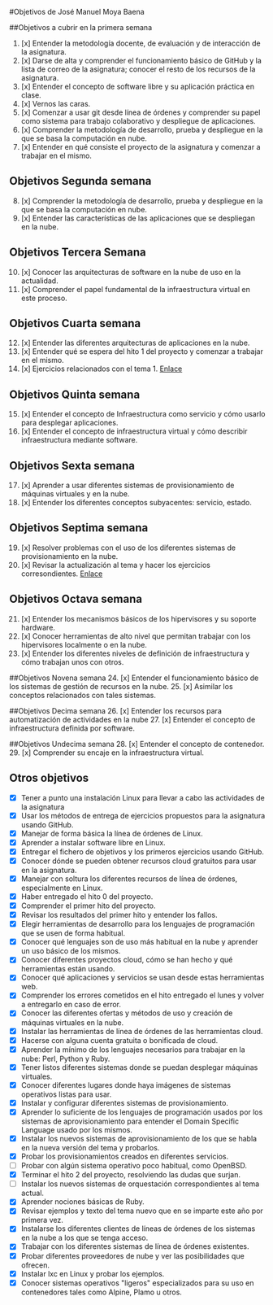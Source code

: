 #Objetivos de José Manuel Moya Baena

##Objetivos a cubrir en la primera semana

1. [x] Entender la metodología docente, de evaluación y de interacción de la asignatura.
2. [x] Darse de alta y comprender el funcionamiento básico de GitHub y la lista de correo de la asignatura; conocer el resto de los recursos de la asignatura.
2. [x] Entender el concepto de software libre y su aplicación práctica en clase.
3. [x] Vernos las caras.
4. [x] Comenzar a usar git desde línea de órdenes y comprender su papel como sistema para trabajo colaborativo y despliegue de aplicaciones.
5. [x] Comprender la metodología de desarrollo, prueba y despliegue en la que se basa la computación en nube.
6. [x] Entender en qué consiste el proyecto de la asignatura y comenzar a trabajar en el mismo.

## Objetivos Segunda semana
8. [x] Comprender la metodología de desarrollo, prueba y despliegue en la que se basa la computación en nube.
9. [x] Entender las características de las aplicaciones que se despliegan en la nube.

## Objetivos Tercera Semana
10. [x] Conocer las arquitecturas de software en la nube de uso en la actualidad.
11. [x] Comprender el papel fundamental de la infraestructura virtual en este proceso.

## Objetivos Cuarta semana
12. [x] Entender las diferentes arquitecturas de aplicaciones en la nube.
13. [x] Entender qué se espera del hito 1 del proyecto y comenzar a trabajar en el mismo.
14. [x] Ejercicios relacionados con el tema 1. [Enlace](https://github.com/jose999/EjerciciosCC2016/tree/master/EjerciciosT1)

## Objetivos Quinta semana
15. [x] Entender el concepto de Infraestructura como servicio y cómo usarlo para desplegar aplicaciones.
16. [x] Entender el concepto de infraestructura virtual y cómo describir infraestructura mediante software.

## Objetivos Sexta semana
17. [x] Aprender a usar diferentes sistemas de provisionamiento de máquinas virtuales y en la nube.
18. [x] Entender los diferentes conceptos subyacentes: servicio, estado.

## Objetivos Septima semana
19. [x] Resolver problemas con el uso de los diferentes sistemas de provisionamiento en la nube.
20. [x] Revisar la actualización al tema y hacer los ejercicios corresondientes. [Enlace](https://github.com/jose999/EjerciciosCC2016/tree/master/EjerciciosT2)

## Objetivos Octava semana
21. [x] Entender los mecanismos básicos de los hipervisores y su soporte hardware.
22. [x] Conocer herramientas de alto nivel que permitan trabajar con los hipervisores localmente o en la nube.
23. [x] Entender los diferentes niveles de definición de infraestructura y cómo trabajan unos con otros.

##Objetivos Novena semana
24. [x] Entender el funcionamiento básico de los sistemas de gestión de recursos en la nube.
25. [x] Asimilar los conceptos relacionados con tales sistemas.

##Objetivos Decima semana
26. [x] Entender los recursos para automatización de actividades en la nube
27. [x] Entender el concepto de infraestructura definida por software.

##Objetivos Undecima semana
28. [x] Entender el concepto de contenedor.
29. [x] Comprender su encaje en la infraestructura virtual. 


## Otros objetivos
* [x] Tener a punto una instalación Linux para llevar a cabo las actividades de la asignatura
* [x] Usar los métodos de entrega de ejercicios propuestos para la asignatura usando GitHub.
* [x] Manejar de forma básica la línea de órdenes de Linux.
* [x] Aprender a instalar software libre en Linux.
* [x] Entregar el fichero de objetivos y los primeros ejercicios usando GitHub.
* [x] Conocer dónde se pueden obtener recursos cloud gratuitos para usar en la asignatura.
* [x] Manejar con soltura los diferentes recursos de línea de órdenes, especialmente en Linux.
* [x] Haber entregado el hito 0 del proyecto.
* [x] Comprender el primer hito del proyecto.
* [x] Revisar los resultados del primer hito y entender los fallos.
* [x] Elegir herramientas de desarrollo para los lenguajes de programación que se usen de forma habitual.
* [x] Conocer qué lenguajes son de uso más habitual en la nube y aprender un uso básico de los mismos.
* [x] Conocer diferentes proyectos cloud, cómo se han hecho y qué herramientas están usando.
* [x] Conocer qué aplicaciones y servicios se usan desde estas herramientas web.
* [x] Comprender los errores cometidos en el hito entregado el lunes y volver a entregarlo en caso de error.
* [x] Conocer las diferentes ofertas y métodos de uso y creación de máquinas virtuales en la nube.
* [x] Instalar las herramientas de línea de órdenes de las herramientas cloud.
* [x] Hacerse con alguna cuenta gratuita o bonificada de cloud.
* [x] Aprender la mínimo de los lenguajes necesarios para trabajar en la nube: Perl, Python y Ruby.
* [x] Tener listos diferentes sistemas donde se puedan desplegar máquinas virtuales.
* [x] Conocer diferentes lugares donde haya imágenes de sistemas operativos listas para usar.
* [x] Instalar y configurar diferentes sistemas de provisionamiento.
* [x] Aprender lo suficiente de los lenguajes de programación usados por los sistemas de aprovisionamiento para entender el Domain Specific Language usado por los mismos.
* [x] Instalar los nuevos sistemas de aprovisionamiento de los que se habla en la nueva versión del tema y probarlos.
* [x] Probar los provisionamientos creados en diferentes servicios.
* [ ] Probar con algún sistema operativo poco habitual, como OpenBSD.
* [x] Terminar el hito 2 del proyecto, resolviendo las dudas que surjan.
* [ ] Instalar los nuevos sistemas de orquestación correspondientes al tema actual.
* [x] Aprender nociones básicas de Ruby.
* [x] Revisar ejemplos y texto del tema nuevo que en se imparte este año por primera vez.
* [x] Instalarse los diferentes clientes de líneas de órdenes de los sistemas en la nube a los que se tenga acceso.
* [x] Trabajar con los diferentes sistemas de línea de órdenes existentes.
* [x] Probar diferentes proveedores de nube y ver las posibilidades que ofrecen.
* [x] Instalar lxc en Linux y probar los ejemplos.
* [x] Conocer sistemas operativos "ligeros" especializados para su uso en contenedores tales como Alpine, Plamo u otros.
